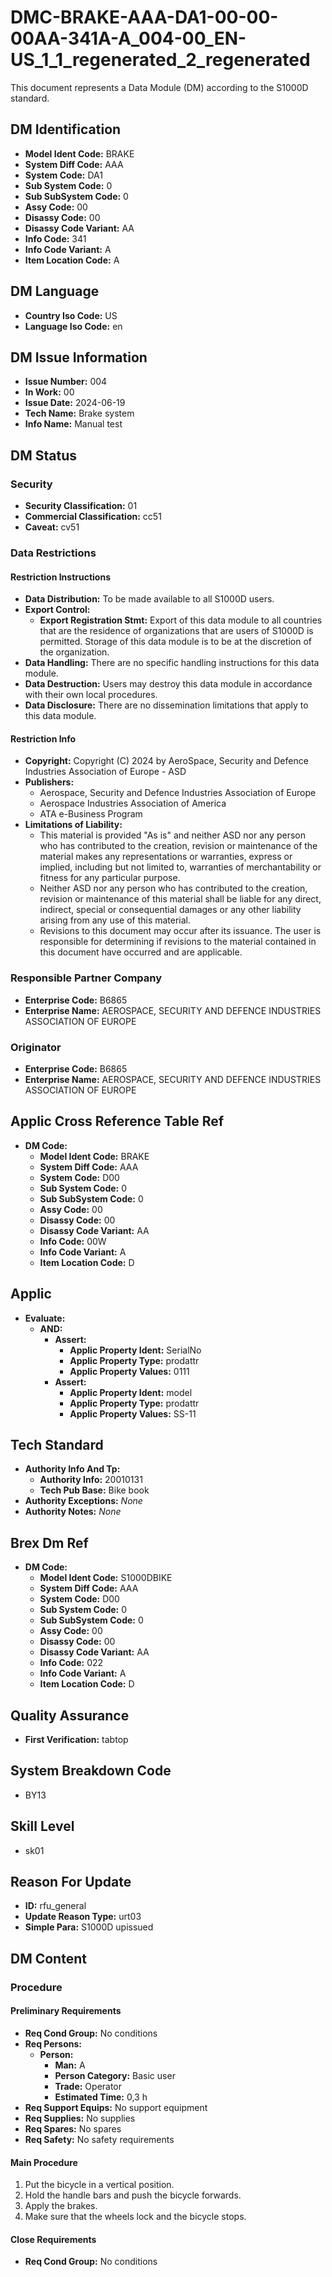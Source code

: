 # DMC-BRAKE-AAA-DA1-00-00-00AA-341A-A_004-00_EN-US_1_1_regenerated_2_regenerated

This document represents a Data Module (DM) according to the S1000D standard.

## DM Identification

*   **Model Ident Code:** BRAKE
*   **System Diff Code:** AAA
*   **System Code:** DA1
*   **Sub System Code:** 0
*   **Sub SubSystem Code:** 0
*   **Assy Code:** 00
*   **Disassy Code:** 00
*   **Disassy Code Variant:** AA
*   **Info Code:** 341
*   **Info Code Variant:** A
*   **Item Location Code:** A

## DM Language

*   **Country Iso Code:** US
*   **Language Iso Code:** en

## DM Issue Information

*   **Issue Number:** 004
*   **In Work:** 00
*   **Issue Date:** 2024-06-19
*   **Tech Name:** Brake system
*   **Info Name:** Manual test

## DM Status

### Security

*   **Security Classification:** 01
*   **Commercial Classification:** cc51
*   **Caveat:** cv51

### Data Restrictions

#### Restriction Instructions

*   **Data Distribution:** To be made available to all S1000D users.
*   **Export Control:**
    *   **Export Registration Stmt:** Export of this data module to all countries that are the residence of organizations that are users of S1000D is permitted. Storage of this data module is to be at the discretion of the organization.
*   **Data Handling:** There are no specific handling instructions for this data module.
*   **Data Destruction:** Users may destroy this data module in accordance with their own local procedures.
*   **Data Disclosure:** There are no dissemination limitations that apply to this data module.

#### Restriction Info

*   **Copyright:** Copyright (C) 2024 by AeroSpace, Security and Defence Industries Association of Europe - ASD
*   **Publishers:**
    *   Aerospace, Security and Defence Industries Association of Europe
    *   Aerospace Industries Association of America
    *   ATA e-Business Program
*   **Limitations of Liability:**
    *   This material is provided "As is" and neither ASD nor any person who has contributed to the creation, revision or maintenance of the material makes any representations or warranties, express or implied, including but not limited to, warranties of merchantability or fitness for any particular purpose.
    *   Neither ASD nor any person who has contributed to the creation, revision or maintenance of this material shall be liable for any direct, indirect, special or consequential damages or any other liability arising from any use of this material.
    *   Revisions to this document may occur after its issuance. The user is responsible for determining if revisions to the material contained in this document have occurred and are applicable.

### Responsible Partner Company

*   **Enterprise Code:** B6865
*   **Enterprise Name:** AEROSPACE, SECURITY AND DEFENCE INDUSTRIES ASSOCIATION OF EUROPE

### Originator

*   **Enterprise Code:** B6865
*   **Enterprise Name:** AEROSPACE, SECURITY AND DEFENCE INDUSTRIES ASSOCIATION OF EUROPE

## Applic Cross Reference Table Ref

*   **DM Code:**
    *   **Model Ident Code:** BRAKE
    *   **System Diff Code:** AAA
    *   **System Code:** D00
    *   **Sub System Code:** 0
    *   **Sub SubSystem Code:** 0
    *   **Assy Code:** 00
    *   **Disassy Code:** 00
    *   **Disassy Code Variant:** AA
    *   **Info Code:** 00W
    *   **Info Code Variant:** A
    *   **Item Location Code:** D

## Applic

*   **Evaluate:**
    *   **AND:**
        *   **Assert:**
            *   **Applic Property Ident:** SerialNo
            *   **Applic Property Type:** prodattr
            *   **Applic Property Values:** 0111
        *   **Assert:**
            *   **Applic Property Ident:** model
            *   **Applic Property Type:** prodattr
            *   **Applic Property Values:** SS-11

## Tech Standard

*   **Authority Info And Tp:**
    *   **Authority Info:** 20010131
    *   **Tech Pub Base:** Bike book
*   **Authority Exceptions:** *None*
*   **Authority Notes:** *None*

## Brex Dm Ref

*   **DM Code:**
    *   **Model Ident Code:** S1000DBIKE
    *   **System Diff Code:** AAA
    *   **System Code:** D00
    *   **Sub System Code:** 0
    *   **Sub SubSystem Code:** 0
    *   **Assy Code:** 00
    *   **Disassy Code:** 00
    *   **Disassy Code Variant:** AA
    *   **Info Code:** 022
    *   **Info Code Variant:** A
    *   **Item Location Code:** D

## Quality Assurance

*   **First Verification:** tabtop

## System Breakdown Code

*   BY13

## Skill Level

*   sk01

## Reason For Update

*   **ID:** rfu_general
*   **Update Reason Type:** urt03
*   **Simple Para:** S1000D upissued

## DM Content

### Procedure

#### Preliminary Requirements

*   **Req Cond Group:** No conditions
*   **Req Persons:**
    *   **Person:**
        *   **Man:** A
        *   **Person Category:** Basic user
        *   **Trade:** Operator
        *   **Estimated Time:** 0,3 h
*   **Req Support Equips:** No support equipment
*   **Req Supplies:** No supplies
*   **Req Spares:** No spares
*   **Req Safety:** No safety requirements

#### Main Procedure

1.  Put the bicycle in a vertical position.
2.  Hold the handle bars and push the bicycle forwards.
3.  Apply the brakes.
4.  Make sure that the wheels lock and the bicycle stops.

#### Close Requirements

*   **Req Cond Group:** No conditions